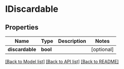 # IDiscardable

## Properties
Name | Type | Description | Notes
------------ | ------------- | ------------- | -------------
**discardable** | **bool** |  | [optional] 

[[Back to Model list]](../README.md#documentation-for-models) [[Back to API list]](../README.md#documentation-for-api-endpoints) [[Back to README]](../README.md)

